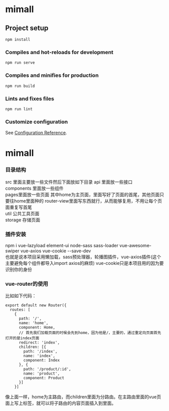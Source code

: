 # mimall

## Project setup
```
npm install
```

### Compiles and hot-reloads for development
```
npm run serve
```

### Compiles and minifies for production
```
npm run build
```

### Lints and fixes files
```
npm run lint
```

### Customize configuration
See [Configuration Reference](https://cli.vuejs.org/config/).
# mimall

### 目录结构
src 里面主要放一些文件然后下面放如下目录 
  api 里面放一些接口  
  components 里面放一些组件  
  pages里面放一些页面 其中home为主页面，里面写好了页面的首尾，其他页面只要往home里面种的 router-view里面写东西就行，从而能够复用，不用让每个页面重复写首尾  
  util 公共工具页面  
  storage 存储页面  

### 插件安装
 npm i vue-lazyload element-ui node-sass sass-loader vue-awesome-swiper vue-axios vue-cookie --save-dev  
 也就是说本项目采用懒加载，sass预处理器，轮播图插件，vue-axios插件(这个主要避免每个组件都导入import axios的麻烦) vue-cookie只是本项目用的因为要识别你的身份  

### vue-router的使用
比如如下代码：
```
export default new Router({
  routes: [
    {
      path: '/',
      name: 'home',
      component: Home,
      // 首先我们加载页面的时候会先到home，因为他是/，主要的，通过重定向页面首先打开的是index页面
      redirect: 'index',
      children: [{
        path: '/index',
        name: 'index',
        component: Index
      }, {
        path: '/product/:id',
        name: 'product',
        component: Product
      }]
    }]
```
像上面一样，home为主路由，而children里面为分路由。在主路由里面的vue页面上写上<router-view>标签，就可以将子路由的内容页面插入到里面。